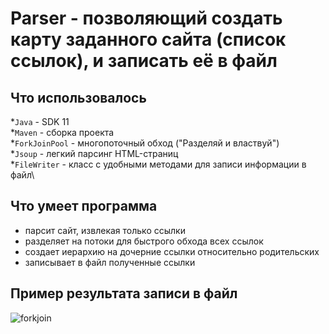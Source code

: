# Parser - позволяющий создать карту заданного сайта (список ссылок), и запиcать её в файл

## Что использовалось
*`Java` - SDK 11\
*`Maven` - сборка проекта\
*`ForkJoinPool` - многопоточный обход ("Разделяй и властвуй")\
*`Jsoup` - легкий парсинг HTML-страниц\
*`FileWriter` - класс с удобными методами для записи информации в файл\
## Что умеет программа
- парсит сайт, извлекая только ссылки
- разделяет на потоки для быстрого обхода всех ссылок
- создает иерархию на дочерние ссылки относительно родительских
- записывает в файл полученные ссылки
## Пример результата записи в файл
![forkjoin]()
